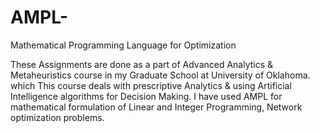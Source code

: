 # AMPL-
Mathematical Programming Language for Optimization

These Assignments are done as a part of Advanced Analytics & Metaheuristics course in my Graduate School at University of Oklahoma. which This course deals with prescriptive Analytics & using Artificial Intelligence algorithms for Decision Making. I have used AMPL for mathematical formulation of Linear and Integer Programming, Network optimization problems.
